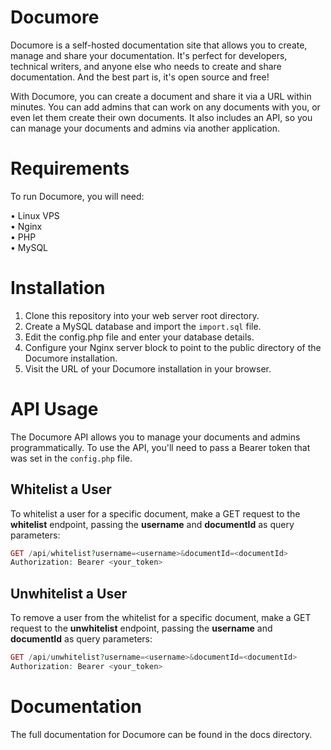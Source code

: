 # Documore

Documore is a self-hosted documentation site that allows you to create, manage and share your documentation. It's perfect for developers, technical writers, and anyone else who needs to create and share documentation. And the best part is, it's open source and free!

With Documore, you can create a document and share it via a URL within minutes. You can add admins that can work on any documents with you, or even let them create their own documents. It also includes an API, so you can manage your documents and admins via another application.

# Requirements

To run Documore, you will need:

• Linux VPS \
• Nginx \
• PHP \
• MySQL

# Installation

1. Clone this repository into your web server root directory.
2. Create a MySQL database and import the `import.sql` file.
3. Edit the config.php file and enter your database details.
4. Configure your Nginx server block to point to the public directory of the Documore installation.
5. Visit the URL of your Documore installation in your browser.

# API Usage

The Documore API allows you to manage your documents and admins programmatically. To use the API, you'll need to pass a Bearer token that was set in the `config.php` file.

## Whitelist a User

To whitelist a user for a specific document, make a GET request to the **whitelist** endpoint, passing the **username** and **documentId** as query parameters:

```php
GET /api/whitelist?username=<username>&documentId=<documentId>
Authorization: Bearer <your_token>
```

## Unwhitelist a User

To remove a user from the whitelist for a specific document, make a GET request to the **unwhitelist** endpoint, passing the **username** and **documentId** as query parameters:

```php
GET /api/unwhitelist?username=<username>&documentId=<documentId>
Authorization: Bearer <your_token>
```

# Documentation

The full documentation for Documore can be found in the docs directory.
